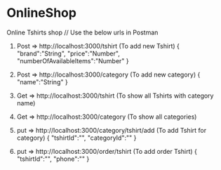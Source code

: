 # OnlineShop
 Online Tshirts shop
 // Use the below urls in Postman
 
 
 1. Post => http://localhost:3000/tshirt
        (To add new Tshirt)
        {
         "brand":"String",
         "price":"Number",
         "numberOfAvailableItems":"Number"
        }
        
 2. Post => http://localhost:3000/category
        (To add new category)
        {
         "name":"String"
         }
        
 3. Get => http://localhost:3000/tshirt
        (To show all Tshirts with category name)
        
 4. Get => http://localhost:3000/category
        (To show all categories)
        
 5. put => http://localhost:3000/category/tshirt/add
        (To add Tshirt for category)
        {
         "tshirtId":"",
         "categoryId":""
         }
        
 6. put => http://localhost:3000/order/tshirt
        (To add order Tshirt)
        {
         "tshirtId":"",
         "phone":""
         }